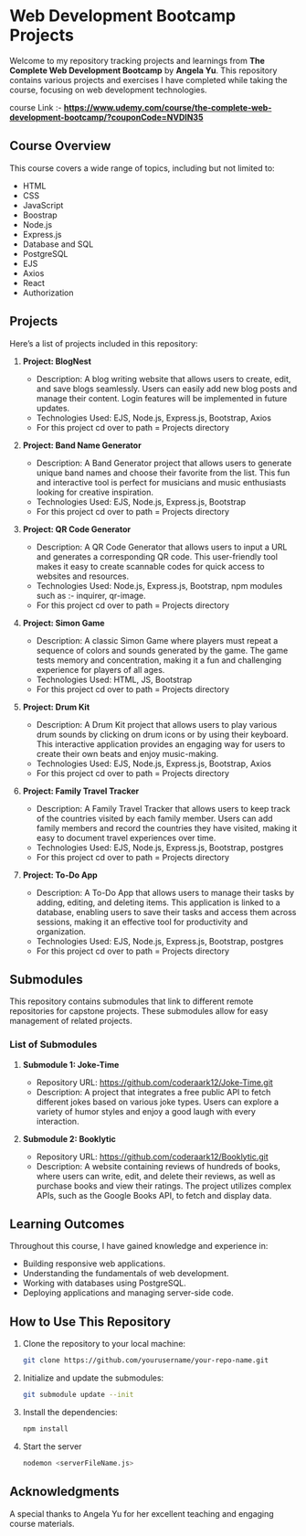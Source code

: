 # Web Development Bootcamp Projects

Welcome to my repository tracking projects and learnings from **The Complete Web Development Bootcamp** by **Angela Yu**. This repository contains various projects and exercises I have completed while taking the course, focusing on web development technologies.

course Link :- **https://www.udemy.com/course/the-complete-web-development-bootcamp/?couponCode=NVDIN35**

## Course Overview

This course covers a wide range of topics, including but not limited to:

- HTML
- CSS
- JavaScript
- Boostrap
- Node.js
- Express.js
- Database and SQL
- PostgreSQL
- EJS
- Axios
- React
- Authorization

## Projects

Here’s a list of projects included in this repository:

1. **Project: BlogNest**
   - Description: A blog writing website that allows users to create, edit, and save blogs seamlessly. Users can easily add new     blog posts and manage their content. Login features will be implemented in future updates.
   - Technologies Used: EJS, Node.js, Express.js, Bootstrap, Axios
   - For this project cd over to path = Projects directory


2. **Project: Band Name Generator**
   - Description: A Band Generator project that allows users to generate unique band names and choose their favorite from the list. This fun and interactive tool is perfect for musicians and music enthusiasts looking for creative inspiration.
   - Technologies Used: EJS, Node.js, Express.js, Bootstrap
   - For this project cd over to path = Projects directory


3. **Project: QR Code Generator**
   - Description: A QR Code Generator that allows users to input a URL and generates a corresponding QR code. This user-friendly tool makes it easy to create scannable codes for quick access to websites and resources.
   - Technologies Used: Node.js, Express.js, Bootstrap, npm modules such as :- inquirer, qr-image.
   - For this project cd over to path = Projects directory


4. **Project: Simon Game**
   - Description: A classic Simon Game where players must repeat a sequence of colors and sounds generated by the game. The game tests memory and concentration, making it a fun and challenging experience for players of all ages.
   - Technologies Used: HTML, JS, Bootstrap
   - For this project cd over to path = Projects directory


5. **Project: Drum Kit**
   - Description: A Drum Kit project that allows users to play various drum sounds by clicking on drum icons or by using their keyboard. This interactive application provides an engaging way for users to create their own beats and enjoy music-making.
   - Technologies Used: EJS, Node.js, Express.js, Bootstrap, Axios
   - For this project cd over to path = Projects directory


6. **Project: Family Travel Tracker**
   - Description: A Family Travel Tracker that allows users to keep track of the countries visited by each family member. Users can add family members and record the countries they have visited, making it easy to document travel experiences over time.
   - Technologies Used: EJS, Node.js, Express.js, Bootstrap, postgres
   - For this project cd over to path = Projects directory


7. **Project: To-Do App**
   - Description: A To-Do App that allows users to manage their tasks by adding, editing, and deleting items. This application is linked to a database, enabling users to save their tasks and access them across sessions, making it an effective tool for productivity and organization.
   - Technologies Used: EJS, Node.js, Express.js, Bootstrap, postgres
   - For this project cd over to path = Projects directory


## Submodules

This repository contains submodules that link to different remote repositories for capstone projects. These submodules allow for easy management of related projects.

### List of Submodules

1. **Submodule 1: Joke-Time**
   - Repository URL: https://github.com/coderaark12/Joke-Time.git
   - Description: A project that integrates a free public API to fetch different jokes based on various joke types. Users can explore a variety of humor styles and enjoy a good laugh with every interaction.

2. **Submodule 2: Booklytic**
   - Repository URL: https://github.com/coderaark12/Booklytic.git
   - Description: A website containing reviews of hundreds of books, where users can write, edit, and delete their reviews, as well as purchase books and view their ratings. The project utilizes complex APIs, such as the Google Books API, to fetch and display data.


## Learning Outcomes

Throughout this course, I have gained knowledge and experience in:

- Building responsive web applications.
- Understanding the fundamentals of web development.
- Working with databases using PostgreSQL.
- Deploying applications and managing server-side code.

## How to Use This Repository

1. Clone the repository to your local machine:

   ```bash
   git clone https://github.com/yourusername/your-repo-name.git

2. Initialize and update the submodules:
    ``` bash
    git submodule update --init 

3. Install the dependencies:
    ```bash
    npm install

4. Start the server
   ```bash
   nodemon <serverFileName.js>

## Acknowledgments

A special thanks to Angela Yu for her excellent teaching and engaging course materials.


